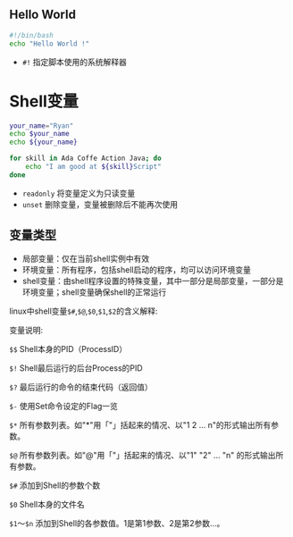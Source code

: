 ## Hello World

```bash
#!/bin/bash
echo "Hello World !"
```

- `#!` 指定脚本使用的系统解释器

# Shell变量

```bash
your_name="Ryan"
echo $your_name
echo ${your_name}
```

```bash
for skill in Ada Coffe Action Java; do
    echo "I am good at ${skill}Script"
done
```

- `readonly` 将变量定义为只读变量
- `unset` 删除变量，变量被删除后不能再次使用

## 变量类型

- 局部变量：仅在当前shell实例中有效
- 环境变量：所有程序，包括shell启动的程序，均可以访问环境变量
- shell变量：由shell程序设置的特殊变量，其中一部分是局部变量，一部分是环境变量；shell变量确保shell的正常运行


linux中shell变量`$#`,`$@`,`$0`,`$1`,`$2`的含义解释: 

变量说明: 

`$$` Shell本身的PID（ProcessID） 

`$!` Shell最后运行的后台Process的PID 

`$?` 最后运行的命令的结束代码（返回值） 

`$-` 使用Set命令设定的Flag一览 

`$*` 所有参数列表。如"*"用「"」括起来的情况、以"1 2 … n"的形式输出所有参数。 

`$@` 所有参数列表。如"@"用「"」括起来的情况、以"1" "2" … "n" 的形式输出所有参数。 

`$#` 添加到Shell的参数个数 

`$0` Shell本身的文件名 

`$1`～`$n` 添加到Shell的各参数值。1是第1参数、2是第2参数…。 